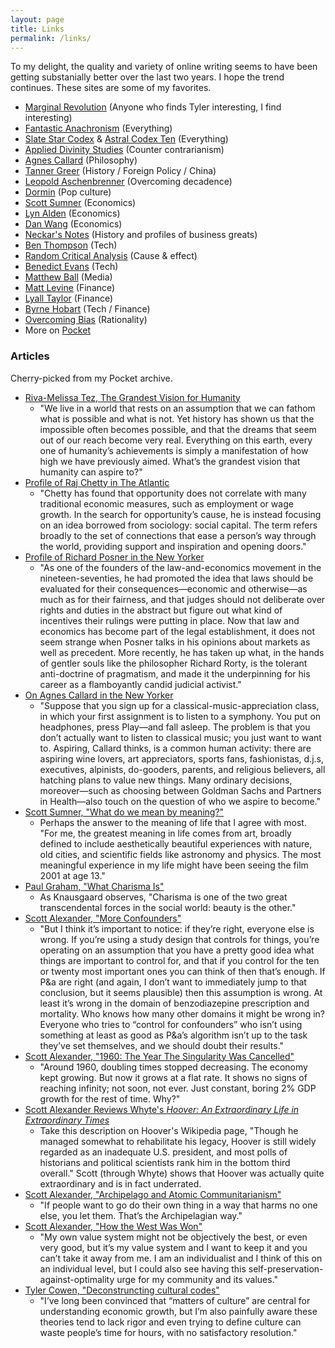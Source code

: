 ```yaml
---
layout: page
title: Links
permalink: /links/
---
```


To my delight, the quality and variety of online writing seems to have been getting substanially better over the last two years. I hope the trend continues. These sites are some of my favorites.

* [Marginal Revolution](http://marginalrevolution.com/) (Anyone who finds Tyler interesting, I find interesting)
* [Fantastic Anachronism](https://fantasticanachronism.com/) (Everything)
* [Slate Star Codex](http://slatestarcodex.com/) & [Astral Codex Ten](https://astralcodexten.substack.com/) (Everything)
* [Applied Divinity Studies](https://applieddivinitystudies.com/) (Counter contrarianism)
* [Agnes Callard](https://philosophy.uchicago.edu/faculty/a-callard) (Philosophy)
* [Tanner Greer](https://scholars-stage.blogspot.com/) (History / Foreign Policy / China)
* [Leopold Aschenbrenner](https://www.forourposterity.com/) (Overcoming decadence)
* [Dormin](https://dormin.org/) (Pop culture)
* [Scott Sumner](https://themoneyillusion.com/) (Economics)
* [Lyn Alden](https://www.lynalden.com/) (Economics)
* [Dan Wang](https://danwang.co/) (Economics)
* [Neckar's Notes](https://neckar.substack.com/people/13675520-neckar?sort=archive) (History and profiles of business greats)
* [Ben Thompson](https://stratechery.com/) (Tech)
* [Random Critical Analysis](https://randomcriticalanalysis.com/) (Cause & effect)
* [Benedict Evans](https://www.ben-evans.com/) (Tech)
* [Matthew Ball](https://www.matthewball.vc/) (Media)
* [Matt Levine](https://www.bloomberg.com/view/topics/money-stuff) (Finance)
* [Lyall Taylor](https://lt3000.blogspot.com/) (Finance)
* [Byrne Hobart](https://diff.substack.com/) (Tech / Finance)
* [Overcoming Bias](http://www.overcomingbias.com/) (Rationality)
* More on [Pocket](https://getpocket.com/@danschulz44)

### Articles

Cherry-picked from my Pocket archive.

- [Riva-Melissa Tez, The Grandest Vision for Humanity](https://hackernoon.com/the-grandest-vision-for-humanity-7e54eb3a4369)
  - "We live in a world that rests on an assumption that we can fathom what is possible and what is not. Yet history has shown us that the impossible often becomes possible, and that the dreams that seem out of our reach become very real. Everything on this earth, every one of humanity’s achievements is simply a manifestation of how high we have previously aimed. What’s the grandest vision that humanity can aspire to?"
- [Profile of Raj Chetty in The Atlantic](https://www.theatlantic.com/magazine/archive/2019/08/raj-chettys-american-dream/592804/)
  - "Chetty has found that opportunity does not correlate with many traditional economic measures, such as employment or wage growth. In the search for opportunity’s cause, he is instead focusing on an idea borrowed from sociology: social capital. The term refers broadly to the set of connections that ease a person’s way through the world, providing support and inspiration and opening doors."
- [Profile of Richard Posner in the New Yorker](https://www.newyorker.com/magazine/2001/12/10/the-bench-burner)
  - "As one of the founders of the law-and-economics movement in the nineteen-seventies, he had promoted the idea that laws should be evaluated for their consequences—economic and otherwise—as much as for their fairness, and that judges should not deliberate over rights and duties in the abstract but figure out what kind of incentives their rulings were putting in place. Now that law and economics has become part of the legal establishment, it does not seem strange when Posner talks in his opinions about markets as well as precedent. More recently, he has taken up what, in the hands of gentler souls like the philosopher Richard Rorty, is the tolerant anti-doctrine of pragmatism, and made it the underpinning for his career as a flamboyantly candid judicial activist."
- [On Agnes Callard in the New Yorker](https://www.newyorker.com/magazine/2019/01/21/the-art-of-decision-making)
  - "Suppose that you sign up for a classical-music-appreciation class, in which your first assignment is to listen to a symphony. You put on headphones, press Play—and fall asleep. The problem is that you don’t actually want to listen to classical music; you just want to want to. Aspiring, Callard thinks, is a common human activity: there are aspiring wine lovers, art appreciators, sports fans, fashionistas, d.j.s, executives, alpinists, do-gooders, parents, and religious believers, all hatching plans to value new things. Many ordinary decisions, moreover—such as choosing between Goldman Sachs and Partners in Health—also touch on the question of who we aspire to become."
- [Scott Sumner, "What do we mean by meaning?"](https://www.themoneyillusion.com/what-do-we-mean-by-meaning/)
  - Perhaps the answer to the meaning of life that I agree with most. "For me, the greatest meaning in life comes from art, broadly defined to include aesthetically beautiful experiences with nature, old cities, and scientific fields like astronomy and physics.  The most meaningful experience in my life might have been seeing the film 2001 at age 13."
- [Paul Graham, "What Charisma Is"](http://www.paulgraham.com/recharisma.html)
  - As Knausgaard observes, "Charisma is one of the two great transcendental forces in the social world: beauty is the other."
- [Scott Alexander, "More Confounders"](https://slatestarcodex.com/2019/06/24/you-need-more-confounders/)
  - "But I think it’s important to notice: if they’re right, everyone else is wrong. If you’re using a study design that controls for things, you’re operating on an assumption that you have a pretty good idea what things are important to control for, and that if you control for the ten or twenty most important ones you can think of then that’s enough. If P&a are right (and again, I don’t want to immediately jump to that conclusion, but it seems plausible) then this assumption is wrong. At least it’s wrong in the domain of benzodiazepine prescription and mortality. Who knows how many other domains it might be wrong in? Everyone who tries to “control for confounders” who isn’t using something at least as good as P&a’s algorithm isn’t up to the task they’ve set themselves, and we should doubt their results."
- [Scott Alexander, "1960: The Year The Singularity Was Cancelled"](https://slatestarcodex.com/2019/04/22/1960-the-year-the-singularity-was-cancelled/)
  - "Around 1960, doubling times stopped decreasing. The economy kept growing. But now it grows at a flat rate. It shows no signs of reaching infinity; not soon, not ever. Just constant, boring 2% GDP growth for the rest of time. Why?"
- [Scott Alexander Reviews Whyte's _Hoover: An Extraordinary Life in Extraordinary Times_](https://slatestarcodex.com/2020/03/17/book-review-hoover/)
  - Take this description on Hoover's Wikipedia page, "Though he managed somewhat to rehabilitate his legacy, Hoover is still widely regarded as an inadequate U.S. president, and most polls of historians and political scientists rank him in the bottom third overall." Scott (through Whyte) shows that Hoover was actually quite extraordinary and is in fact underrated.
- [Scott Alexander, "Archipelago and Atomic Communitarianism"](https://slatestarcodex.com/2014/06/07/archipelago-and-atomic-communitarianism)
  - "If people want to go do their own thing in a way that harms no one else, you let them. That’s the Archipelagian way."
- [Scott Alexander, "How the West Was Won"](https://slatestarcodex.com/2016/07/25/how-the-west-was-won/)
  - "My own value system might not be objectively the best, or even very good, but it’s my value system and I want to keep it and you can’t take it away from me. I am an individualist and I think of this on an individual level, but I could also see having this self-preservation-against-optimality urge for my community and its values."
- [Tyler Cowen, "Deconstruncting cultural codes"](https://marginalrevolution.com/marginalrevolution/2018/12/deconstructing-cultural-codes.html)
  - "I’ve long been convinced that “matters of culture” are central for understanding economic growth, but I’m also painfully aware these theories tend to lack rigor and even trying to define culture can waste people’s time for hours, with no satisfactory resolution."

  
